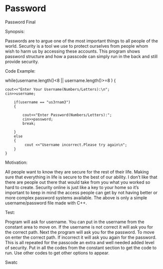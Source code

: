 # Password
Password Final

Synopsis:

Passwords are to argue one of the most important things to all people of the world. Security is a tool we use to protect ourselves from people whom wish to harm us by accessing these accounts. This program shows password structure and how a passcode can simply run in the back and still provide security.

Code Example:

while(username.length()<8 || username.length()>=8 )
    {

    cout<<"Enter Your Username(Numbers/Letters):\n";
    cin>>username;

        if(username == "us3rnam3")
        {

            cout<<"Enter Password(Numbers/Letters):";
            cin>>password;
            break;

        }
        else
        {
             cout <<"Username incorrect.Please try again\n";
        }
    }

Motivation:

   All people want to know they are secure for the rest of their life. Making sure that everything in life is secure to the best of our ability. I don’t like that there are people out there that would take from you what you worked so hard to create. Security online is just like a key to your home so it’s important to keep in mind the access people can get by not having better or more complex password systems available. The above is only a simple username/password file made with C++. 

 
Test:

Program will ask for username. You can put in the username from the constant area to move on. If the username is not correct it will ask you for the correct path. Next the program will ask you for the password. To move on enter the correct path.  If incorrect it will ask you again for the password. This is all repeated for the passcode an extra and well needed added level of security. Put in all the codes from the constant section to get the code to run. Use other codes to get other options to appear. 



Swatc
